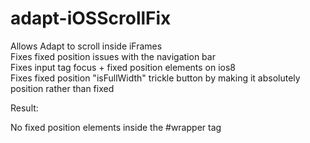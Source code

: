 adapt-iOSScrollFix
==========================

Allows Adapt to scroll inside iFrames  
Fixes fixed position issues with the navigation bar  
Fixes input tag focus + fixed position elements on ios8  
Fixes fixed position "isFullWidth" trickle button by making it absolutely position rather than fixed  

Result:  

No fixed position elements inside the #wrapper tag

